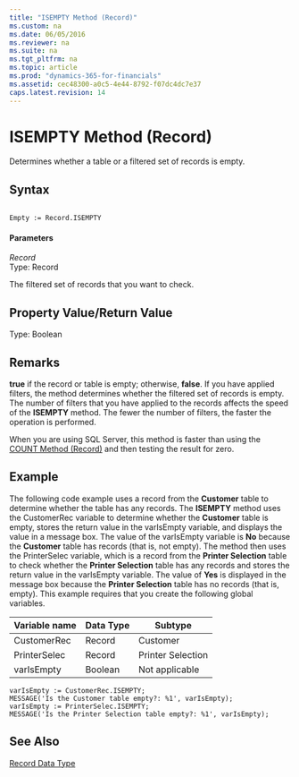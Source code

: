 ```yaml
---
title: "ISEMPTY Method (Record)"
ms.custom: na
ms.date: 06/05/2016
ms.reviewer: na
ms.suite: na
ms.tgt_pltfrm: na
ms.topic: article
ms.prod: "dynamics-365-for-financials"
ms.assetid: cec48300-a0c5-4e44-8792-f07dc4dc7e37
caps.latest.revision: 14
---
```

# ISEMPTY Method (Record)
Determines whether a table or a filtered set of records is empty.  
  
## Syntax  
  
```  
  
Empty := Record.ISEMPTY  
```  
  
#### Parameters  
 *Record*  
 Type: Record  
  
 The filtered set of records that you want to check.  
  
## Property Value/Return Value  
 Type: Boolean  
  
## Remarks  
 **true** if the record or table is empty; otherwise, **false**. If you have applied filters, the method determines whether the filtered set of records is empty. The number of filters that you have applied to the records affects the speed of the **ISEMPTY** method. The fewer the number of filters, the faster the operation is performed.  
  
 When you are using SQL Server, this method is faster than using the [COUNT Method \(Record\)](devenv-COUNT-Method-Record.md) and then testing the result for zero.  
  
## Example  
 The following code example uses a record from the **Customer** table to determine whether the table has any records. The **ISEMPTY** method uses the CustomerRec variable to determine whether the **Customer** table is empty, stores the return value in the varIsEmpty variable, and displays the value in a message box. The value of the varIsEmpty variable is **No** because the **Customer** table has records \(that is, not empty\). The method then uses the PrinterSelec variable, which is a record from the **Printer Selection** table to check whether the **Printer Selection** table has any records and stores the return value in the varIsEmpty variable. The value of **Yes** is displayed in the message box because the **Printer Selection** table has no records \(that is, empty\). This example requires that you create the following global variables.  
  
|Variable name|Data Type|Subtype|  
|-------------------|---------------|-------------|  
|CustomerRec|Record|Customer|  
|PrinterSelec|Record|Printer Selection|  
|varIsEmpty|Boolean|Not applicable|  
  
```  
varIsEmpty := CustomerRec.ISEMPTY;  
MESSAGE('Is the Customer table empty?: %1', varIsEmpty);  
varIsEmpty := PrinterSelec.ISEMPTY;  
MESSAGE('Is the Printer Selection table empty?: %1', varIsEmpty);  
```  
  
## See Also  
 [Record Data Type](../datatypes/devenv-Record-Data-Type.md)